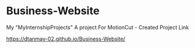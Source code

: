 # Business-Website
My "MyInternshipProjects" 
A project For MotionCut - Created Project Link

https://dtanmay-02.github.io/Business-Website/
